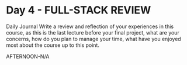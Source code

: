 # Day 4 - FULL-STACK REVIEW

Daily Journal
Write a review and reflection of your experiences in this course, as this is the last lecture before your final project, what are your concerns, how do you plan to manage your time, what have you enjoyed most about the course up to this point.

AFTERNOON-N/A